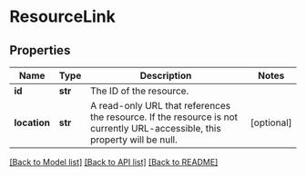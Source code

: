 # ResourceLink

## Properties
Name | Type | Description | Notes
------------ | ------------- | ------------- | -------------
**id** | **str** | The ID of the resource. | 
**location** | **str** | A read-only URL that references the resource. If the resource is not currently URL-accessible, this property will be null. | [optional] 

[[Back to Model list]](../README.md#documentation-for-models) [[Back to API list]](../README.md#documentation-for-api-endpoints) [[Back to README]](../README.md)


